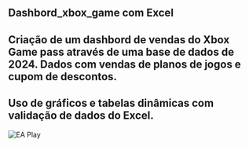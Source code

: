 ## Dashbord_xbox_game com Excel
## Criação de um dashbord de vendas do Xbox Game pass através de uma base de dados de 2024. Dados com vendas de planos de jogos e cupom de descontos.
## Uso de gráficos e tabelas dinâmicas com validação de dados do Excel.


![EA Play](https://github.com/user-attachments/assets/bebe605e-1569-4e82-a962-6b9dca8ea8ec)

